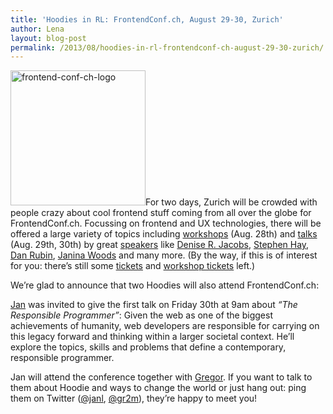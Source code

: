 ```yaml
---
title: 'Hoodies in RL: FrontendConf.ch, August 29-30, Zurich'
author: Lena
layout: blog-post
permalink: /2013/08/hoodies-in-rl-frontendconf-ch-august-29-30-zurich/
---
```

<img class="size-full wp-image-377 alignleft" alt="frontend-conf-ch-logo" src="http://blog.hood.ie/wp-content/uploads/2013/08/frontend-conf-ch-logo.png" width="216" height="216" />For two days, Zurich will be crowded with people crazy about cool frontend stuff coming from all over the globe for FrontendConf.ch. Focussing on frontend and UX technologies, there will be offered a large variety of topics including [workshops][1] (Aug. 28th) and [talks][2] (Aug. 29th, 30th) by great [speakers][3] like [Denise R. Jacobs][4], [Stephen Hay][5], [Dan Rubin][6], [Janina Woods][7] and many more. (By the way, if this is of interest for you: there&#8217;s still some [tickets][8] and [workshop tickets][1] left.)

We&#8217;re glad to announce that two Hoodies will also attend FrontendConf.ch:

[Jan][9] was invited to give the first talk on Friday 30th at 9am about *&#8220;The Responsible Programmer&#8221;*: Given the web as one of the biggest achievements of humanity, web developers are responsible for carrying on this legacy forward and thinking within a larger societal context. He&#8217;ll explore the topics, skills and problems that define a contemporary, responsible programmer.

Jan will attend the conference together with [Gregor][10]. If you want to talk to them about Hoodie and ways to change the world or just hang out: ping them on Twitter ([@janl][11], [@gr2m][10]), they&#8217;re happy to meet you!

 [1]: http://2013.frontendconf.ch/workshops/
 [2]: http://2013.frontendconf.ch/schedule/
 [3]: http://2013.frontendconf.ch/speakers/
 [4]: http://twitter.com/denisejacobs
 [5]: http://twitter.com/stephenhay
 [6]: http://twitter.com/danrubin
 [7]: http://twitter.com/kaori_ino
 [8]: http://2013.frontendconf.ch/tickets/
 [9]: http://2013.frontendconf.ch/speakers/#speaker-12
 [10]: http://twitter.com/gr2m
 [11]: http://twitter.com/janl